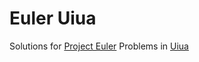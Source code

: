 # Euler Uiua
Solutions for [Project Euler](https://projecteuler.net) Problems in [Uiua](https://www.uiua.org/)
